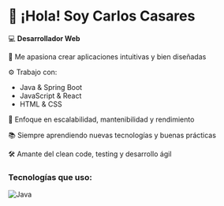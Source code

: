 # 👋 ¡Hola! Soy Carlos Casares

💻 **Desarrollador Web**  

🌟 Me apasiona crear aplicaciones intuitivas y bien diseñadas  

⚙️ Trabajo con:  
- Java & Spring Boot  
- JavaScript & React  
- HTML & CSS  

🚀 Enfoque en escalabilidad, mantenibilidad y rendimiento  

📚 Siempre aprendiendo nuevas tecnologías y buenas prácticas  

🛠️ Amante del clean code, testing y desarrollo ágil  

### Tecnologías que uso:
![Java](https://img.shields.io/badge/Java-17-orange?logo=java&logoColor=white&style=for-the-badge)
